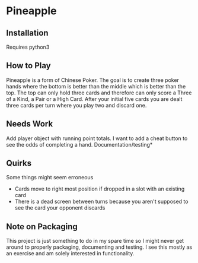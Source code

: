 # Pineapple


## Installation
Requires python3

## How to Play
Pineapple is a form of Chinese Poker. The goal is to create three poker hands where the bottom is better than the middle which is better than the top. The top can only hold three cards and therefore can only score a Three of a Kind, a Pair or a High Card. After your initial five cards you are dealt three cards per turn where you play two and discard one.


## Needs Work
Add player object with running point totals. I want to add a cheat button to see the odds of completing a hand. Documentation/testing*


## Quirks
Some things might seem erroneous
- Cards move to right most position if dropped in a slot with an existing card
- There is a dead screen between turns because you aren't supposed to see the card your opponent discards


## Note on Packaging
This project is just something to do in my spare time so I might never get around to properly packaging, documenting and testing. I see this mostly as an exercise and am solely interested in functionality.
